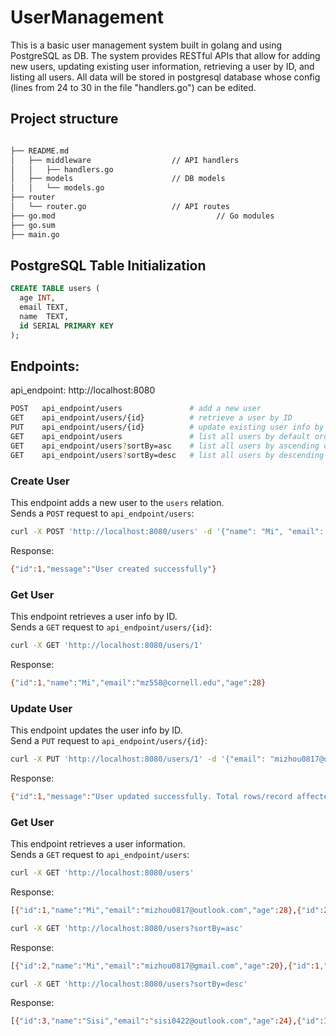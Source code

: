 # UserManagement

This is a basic user management system built in golang and using PostgreSQL as DB.
The system provides RESTful APIs that allow for adding new users, updating existing user information, 
retrieving a user by ID, and listing all users. All data will be stored in postgresql database 
whose config (lines from 24 to 30 in the file "handlers.go") can be edited.
  
## Project structure
```bash

├── README.md
│   ├── middleware                  // API handlers
│   │   ├── handlers.go
│   ├── models                      // DB models
│   │   └── models.go
├── router
│   └── router.go                   // API routes
├── go.mod                                    // Go modules
├── go.sum
├── main.go

```

## PostgreSQL Table Initialization

```sql
CREATE TABLE users (
  age INT,
  email TEXT,
  name  TEXT,
  id SERIAL PRIMARY KEY
);
```

## Endpoints:

api_endpoint: http://localhost:8080

```sh
POST   api_endpoint/users               # add a new user
GET    api_endpoint/users/{id}          # retrieve a user by ID
PUT    api_endpoint/users/{id}          # update existing user info by ID
GET    api_endpoint/users               # list all users by default order
GET    api_endpoint/users?sortBy=asc    # list all users by ascending order
GET    api_endpoint/users?sortBy=desc   # list all users by descending order
```

### Create User
This endpoint adds a new user to the `users` relation.  
Sends a `POST` request to `api_endpoint/users`:
```sh
curl -X POST 'http://localhost:8080/users' -d '{"name": "Mi", "email": "mz558@cornell.edu", "age": 28}'
```
Response:  
```sh
{"id":1,"message":"User created successfully"}
```

### Get User
This endpoint retrieves a user info by ID.  
Sends a `GET` request to `api_endpoint/users/{id}`:
```sh
curl -X GET 'http://localhost:8080/users/1'
```
Response:
```sh
{"id":1,"name":"Mi","email":"mz558@cornell.edu","age":28}
```

### Update User
This endpoint updates the user info by ID.  
Send a `PUT` request to `api_endpoint/users/{id}`:
```sh
curl -X PUT 'http://localhost:8080/users/1' -d '{"email": "mizhou0817@outlook.com"}'
```
Response:
```sh
{"id":1,"message":"User updated successfully. Total rows/record affected 1"}
```

### Get User
This endpoint retrieves a user information.  
Sends a `GET` request to `api_endpoint/users`:
```sh
curl -X GET 'http://localhost:8080/users'
```
Response:
```sh
[{"id":1,"name":"Mi","email":"mizhou0817@outlook.com","age":28},{"id":2,"name":"Mi","email":"mizhou0817@gmail.com","age":20},{"id":3,"name":"Sisi","email":"sisi0422@outlook.com","age":24}]
```

```sh
curl -X GET 'http://localhost:8080/users?sortBy=asc'
```
Response:
```sh
[{"id":2,"name":"Mi","email":"mizhou0817@gmail.com","age":20},{"id":1,"name":"Mi","email":"mizhou0817@outlook.com","age":28},{"id":3,"name":"Sisi","email":"sisi0422@outlook.com","age":24}]
```

```sh
curl -X GET 'http://localhost:8080/users?sortBy=desc'
```
Response:
```sh
[{"id":3,"name":"Sisi","email":"sisi0422@outlook.com","age":24},{"id":1,"name":"Mi","email":"mizhou0817@outlook.com","age":28},{"id":2,"name":"Mi","email":"mizhou0817@gmail.com","age":20}]
```